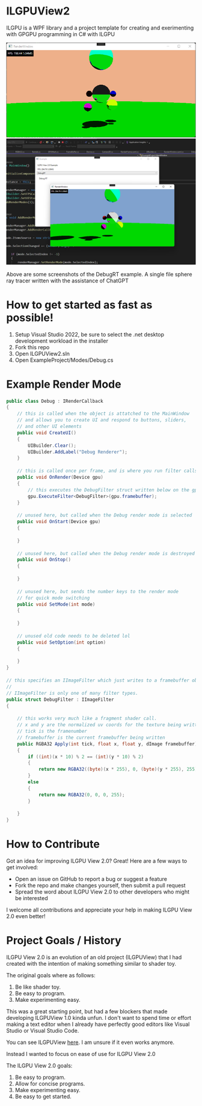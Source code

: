 # ILGPUView2

ILGPU is a WPF library and a project template for creating and exerimenting with GPGPU programming in C# with ILGPU

![DebugRT Example Screenshot](assets\DebugRT.png)
![Screenshot including MainWindow](assets\MainWindow.png)

Above are some screenshots of the DebugRT example. A single file sphere ray tracer written with the assistance of ChatGPT

# How to get started as fast as possible!

1. Setup Visual Studio 2022, be sure to select the .net desktop development workload in the installer
2. Fork this repo
3. Open ILGPUView2.sln
4. Open ExampleProject/Modes/Debug.cs

# Example Render Mode

```csharp
public class Debug : IRenderCallback
{
    // this is called when the object is attatched to the MainWindow
    // and allows you to create UI and respond to buttons, sliders, 
    // and other UI elements
    public void CreateUI()
    {
        UIBuilder.Clear();
        UIBuilder.AddLabel("Debug Renderer");
    }

    // this is called once per frame, and is where you run filter calls
    public void OnRender(Device gpu)
    {
        // this executes the DebugFilter struct written below on the gpu.framebuffer object
        gpu.ExecuteFilter<DebugFilter>(gpu.framebuffer);
    }

    // unused here, but called when the Debug render mode is selected
    public void OnStart(Device gpu)
    {

    }

    // unused here, but called when the Debug render mode is destroyed
    public void OnStop()
    {

    }

    // unused here, but sends the number keys to the render mode
    // for quick mode switching
    public void SetMode(int mode)
    {

    }

    // unused old code needs to be deleted lol
    public void SetOption(int option)
    {

    }
}

// this specifies an IImageFilter which just writes to a framebuffer object
// 
// IImageFilter is only one of many filter types.
public struct DebugFilter : IImageFilter
{

    // this works very much like a fragment shader call. 
    // x and y are the normalized uv coords for the texture being written
    // tick is the framenumber
    // framebuffer is the current framebuffer being written
    public RGBA32 Apply(int tick, float x, float y, dImage framebuffer)
    {
        if ((int)(x * 10) % 2 == (int)(y * 10) % 2)
        {
            return new RGBA32((byte)(x * 255), 0, (byte)(y * 255), 255);
        }
        else
        {
            return new RGBA32(0, 0, 0, 255);
        }

    }
}
```

# How to Contribute

Got an idea for improving ILGPU View 2.0? Great! Here are a few ways to get involved:

* Open an issue on GitHub to report a bug or suggest a feature
* Fork the repo and make changes yourself, then submit a pull request
* Spread the word about ILGPU View 2.0 to other developers who might be interested

I welcome all contributions and appreciate your help in making ILGPU View 2.0 even better!

# Project Goals / History
ILGPU View 2.0 is an evolution of an old project (ILGPUView) that I had created with the intention of making something similar to shader toy. 

The original goals where as follows: 

1. Be like shader toy.
2. Be easy to program.
3. Make experimenting easy.

This was a great starting point, but had a few blockers that made developing ILGPUView 1.0 kinda unfun. I don't want to spend time or effort making a text editor when I already have perfectly good editors like Visual Studio or Visual Studio Code. 

You can see ILGPUView [here](https://github.com/NullandKale/ILGPUView/). I am unsure if it even works anymore.

Instead I wanted to focus on ease of use for ILGPU View 2.0

The ILGPU View 2.0 goals:

1. Be easy to program.
2. Allow for concise programs.
3. Make experimenting easy.
4. Be easy to get started.